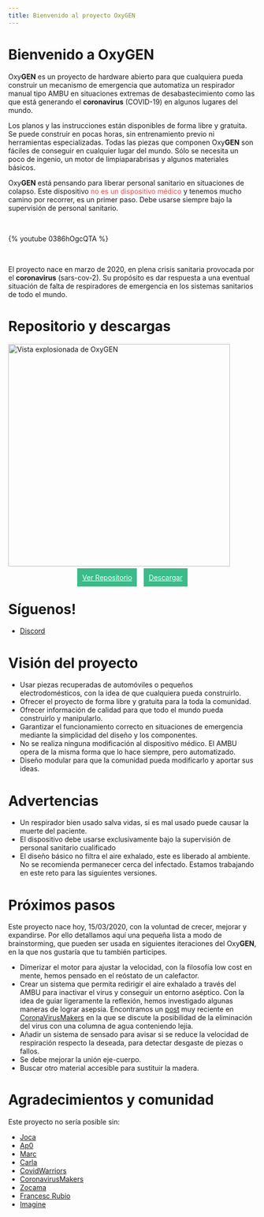 ```yaml
---
title: Bienvenido al proyecto OxyGEN
---
```


# Bienvenido a OxyGEN 
Oxy**GEN** es un proyecto de hardware abierto para que cualquiera pueda construir un mecanismo de emergencia que automatiza un respirador manual tipo AMBU en situaciones extremas de desabastecimiento como las que está generando el **coronavirus** (COVID-19) en algunos lugares del mundo. 

Los planos y las instrucciones están disponibles de forma libre y gratuita. Se puede construir en pocas horas, sin entrenamiento previo ni herramientas especializadas. Todas las piezas que componen Oxy**GEN** son fáciles de conseguir en cualquier lugar del mundo. Sólo se necesita un poco de ingenio, un motor de limpiaparabrisas y algunos materiales básicos. 

<p>Oxy<strong>GEN</strong> está pensando para liberar personal sanitario en situaciones de colapso. Este dispositivo <span class="danger" style="color: #fb4949;">no es un dispositivo médico</span> y tenemos mucho camino por recorrer, es un primer paso. Debe usarse siempre bajo la supervisión de personal sanitario.</p>

<br/> 

{% youtube 0386hOgcQTA %}

<br/> 

El proyecto nace en marzo de 2020, en plena crisis sanitaria provocada por el **coronavirus** (sars-cov-2). Su propósito es dar respuesta a una eventual situación de falta de respiradores de emergencia en los sistemas sanitarios de todo el mundo. 

# Repositorio y descargas
<img src="/es/images/oxygen-explo-view.png" width="450" alt="Vista explosionada de OxyGEN">

<!-- <p style="text-align: center;">
<a href="https://github.com/ProtofyTeam/OxyGEN" target="_blank" rel="noopener" style="padding: 10px; margin-right: 5px; background-color: #3abc8a; color: white;">Ver Repositorio<span style="background-color:#fb4949; padding:3px; font-size:10px;">nuevo</span></a>
<a href="https://github.com/ProtofyTeam/OxyGEN/archive/master.zip" target="_blank" rel="noopener" style="padding: 10px; margin-left: 5px; background-color: #3abc8a; color: white;">Descargar <span style="background-color:#fb4949; padding:3px; font-size:10px;">nuevo</span></a></p> -->

<p style="text-align: center;">
<a href="https://github.com/ProtofyTeam/OxyGEN" target="_blank" rel="noopener" style="padding: 10px; margin-right: 5px; background-color: #3abc8a; color: white;">Ver Repositorio</a>
<a href="https://github.com/ProtofyTeam/OxyGEN/archive/master.zip" target="_blank" rel="noopener" style="padding: 10px; margin-left: 5px; background-color: #3abc8a; color: white;">Descargar</a></p>

# Síguenos!
* [Discord](https://discord.gg/yyYQxEG)


# Visión del proyecto             
* Usar piezas recuperadas de automóviles o pequeños electrodomésticos, con la idea de que cualquiera pueda construirlo.
* Ofrecer el proyecto de forma libre y gratuita para la toda la comunidad.
* Ofrecer información de calidad para que todo el mundo pueda construirlo y manipularlo.
* Garantizar el funcionamiento correcto en situaciones de emergencia mediante la simplicidad del diseño y los componentes.
* No se realiza ninguna modificación al dispositivo médico. El AMBU opera de la misma forma que lo hace siempre, pero automatizado. 
* Diseño modular para que la comunidad pueda modificarlo y aportar sus ideas.

# Advertencias
* Un respirador bien usado salva vidas, si es mal usado puede causar la muerte del paciente.
* El dispositivo debe usarse exclusivamente bajo la supervisión de personal sanitario cualificado
* El diseño básico no filtra el aire exhalado, este es liberado al ambiente. No se recomienda permanecer cerca del infectado. Estamos trabajando en este reto para las siguientes versiones. 

# Próximos pasos
Este proyecto nace hoy, 15/03/2020, con la voluntad de crecer, mejorar y expandirse. Por ello detallamos aquí una pequeña lista a modo de brainstorming, que pueden ser usada en siguientes iteraciones del Oxy**GEN**, en la que nos gustaría que tu también participes.
* Dimerizar el motor para ajustar la velocidad, con la filosofía low cost en mente, hemos pensado en el reóstato de un calefactor.
* Crear un sistema que permita redirigir el aire exhalado a través del AMBU para inactivar el virus y conseguir un entorno aséptico. 
Con la idea de guiar ligeramente la reflexión, hemos investigado algunas maneras de lograr asepsia. Encontramos un [post](https://foro.coronavirusmakers.org/index.php?p=/discussion/24/alternativas-para-filtro-antiviral-a-la-salida-del-ambu#latest) muy reciente en [CoronaVirusMakers](https://foro.coronavirusmakers.org/) en la que se discute la posibilidad de la eliminación del virus con una columna de agua conteniendo lejía.
* Añadir un sistema de sensado para avisar si se reduce la velocidad de respiración respecto la deseada, para detectar desgaste de piezas o fallos.
* Se debe mejorar la unión eje-cuerpo.
* Buscar otro material accesible para sustituir la madera.

# Agradecimientos y comunidad
Este proyecto no sería posible sin:
* [Joca](https://www.linkedin.com/in/jcarlosn/)
* [Ap0](https://linkedin.com/in/noemi-blázquez-b0034732)
* [Marc](https://www.linkedin.com/in/marc-watine/)
* [Carla](https://www.linkedin.com/in/carla-w-535719130/)
* [CovidWarriors](https://www.covidwarriors.io/)
* [CoronavirusMakers](https://foro.coronavirusmakers.org/)
* [Zocama](https://www.zocama.com)
* [Francesc Rubio](https://instagram.com/nordtaller)
* [Imagine](https://imagine.cc/)

